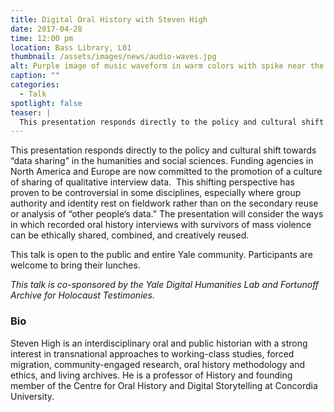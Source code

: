 ```yaml
---
title: Digital Oral History with Steven High
date: 2017-04-28
time: 12:00 pm
location: Bass Library, L01
thumbnail: /assets/images/news/audio-waves.jpg
alt: Purple image of music waveform in warm colors with spike near the middle of the spectrum
caption: ""
categories:
  - Talk
spotlight: false
teaser: |
  This presentation responds directly to the policy and cultural shift towards “data sharing” in the humanities and social sciences.
---
```

This presentation responds directly to the policy and cultural shift towards “data sharing” in the humanities and social sciences. Funding agencies in North America and Europe are now committed to the promotion of a culture of sharing of qualitative interview data.  This shifting perspective has proven to be controversial in some disciplines, especially where group authority and identity rest on fieldwork rather than on the secondary reuse or analysis of “other people’s data.” The presentation will consider the ways in which recorded oral history interviews with survivors of mass violence can be ethically shared, combined, and creatively reused.

This talk is open to the public and entire Yale community. Participants are welcome to bring their lunches.

*This talk is co-sponsored by the ​Yale Digital Humanities Lab and Fortunoff Archive for Holocaust Testimonies.*

### Bio
Steven High is an interdisciplinary oral and public historian with a strong interest in transnational approaches to working-class studies, forced migration, community-engaged research, oral history methodology and ethics, and living archives. He is a professor of History and founding member of the Centre for Oral History and Digital Storytelling at Concordia University.
